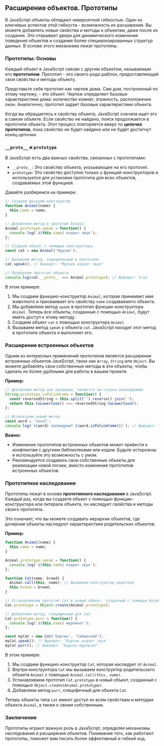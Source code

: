 ## Расширение объектов. Прототипы

В JavaScript объекты обладают невероятной гибкостью.  Один из ключевых аспектов этой гибкости - возможность их расширения. Вы можете добавлять новые свойства и методы к объектам, даже после их создания. Это открывает двери для динамического изменения поведения объектов и создания более специализированных структур данных. В основе этого механизма лежат прототипы.

### Прототипы: Основы

Каждый объект в JavaScript связан с другим объектом, называемым его **прототипом**. Прототип - это своего рода шаблон, предоставляющий свои свойства и методы объекту. 

Представьте себе прототип как чертеж дома.  Сам дом, построенный по этому чертежу, - это объект. Чертеж определяет базовые характеристики дома: количество комнат, этажность, расположение окон. Аналогично, прототип задает базовые характеристики объекта.

Когда вы обращаетесь к свойству объекта, JavaScript сначала ищет его в самом объекте. Если свойство не найдено, поиск продолжается в прототипе объекта.  Этот процесс повторяется вверх по **цепочке прототипов**, пока свойство не будет найдено или не будет достигнут конец цепочки.

### `__proto__` и `prototype`

В JavaScript есть два важных свойства, связанных с прототипами:

- `__proto__`: Это свойство объекта, указывающее на его прототип.
- `prototype`: Это свойство доступно только у функций-конструкторов и используется для установки прототипа для всех объектов, создаваемых этой функцией.

Давайте разберемся на примере:

```javascript
// Создаем функцию-конструктор
function Animal(name) {
  this.name = name;
}

// Добавляем метод в прототип Animal
Animal.prototype.speak = function() {
  console.log(`${this.name} издает звук`);
};

// Создаем объект с помощью конструктора
const cat = new Animal('Мурзик');

// Вызываем метод, определенный в прототипе
cat.speak(); // Выведет: "Мурзик издает звук"

// Проверяем прототип объекта
console.log(cat.__proto__ === Animal.prototype); // Выведет: true
```

В этом примере:

1.  Мы создаем функцию-конструктор `Animal`, которая принимает имя животного и присваивает его свойству `name` создаваемого объекта.
2.  Мы добавляем метод `speak` в прототип функции-конструктора `Animal`. Теперь все объекты, созданные с помощью `Animal`, будут иметь доступ к этому методу.
3.  Создаем объект `cat` с помощью конструктора `Animal`.
4.  Вызываем метод `speak` у объекта `cat`. JavaScript находит этот метод в прототипе объекта и выполняет его.

### Расширение встроенных объектов

Одним из интересных применений прототипов является расширение встроенных объектов JavaScript, таких как `Array`, `String` или `Object`. Вы можете добавлять свои собственные методы в эти объекты, чтобы сделать их более удобными для работы в вашем проекте.

**Пример:**

```javascript
// Добавляем метод для проверки, является ли строка палиндромом
String.prototype.isPalindrome = function() {
  const reversedString = this.split('').reverse().join('');
  return this.toLowerCase() === reversedString.toLowerCase();
};

// Используем новый метод
const word = 'level';
console.log(`${word} палиндром? ${word.isPalindrome()}`); // Выведет: "level палиндром? true" 
```

**Важно:**

-   Изменение прототипов встроенных объектов может привести к конфликтам с другими библиотеками или кодом. Будьте осторожны и используйте эту возможность с умом.
-   Рекомендуется создавать свои собственные объекты для реализации новой логики, вместо изменения прототипов встроенных объектов.

### Прототипное наследование

Прототипы лежат в основе **прототипного наследования** в JavaScript.  Каждый раз, когда вы создаете объект с помощью функции-конструктора или литерала объекта, он наследует свойства и методы своего прототипа. 

Это означает, что вы можете создавать иерархии объектов, где дочерние объекты наследуют характеристики родительских объектов.

**Пример:**

```javascript
function Animal(name) {
  this.name = name;
}

Animal.prototype.speak = function() {
  console.log(`${this.name} издает звук`);
};

function Cat(name, breed) {
  Animal.call(this, name); // Вызываем конструктор родителя
  this.breed = breed;
}

// Устанавливаем прототип Cat в новый объект, созданный с помощью Animal.prototype
Cat.prototype = Object.create(Animal.prototype);

// Добавляем метод, специфичный для Cat
Cat.prototype.purr = function() {
  console.log(`${this.name} мурлычет`);
};

const myCat = new Cat('Барсик', 'Сибирский');
myCat.speak(); // Выведет: "Барсик издает звук"
myCat.purr(); // Выведет: "Барсик мурлычет"
```

В этом примере:

1.  Мы создаем функцию-конструктор `Cat`, которая наследует от `Animal`.
2.  Внутри конструктора `Cat` мы вызываем конструктор родительского объекта `Animal` с помощью `Animal.call(this, name)`. 
3.  Устанавливаем прототип `Cat.prototype` в новый объект, созданный с помощью `Object.create(Animal.prototype)`.
4.  Добавляем метод `purr`, специфичный для объекта `Cat`.

Теперь объекты типа `Cat` имеют доступ ко всем свойствам и методам объекта `Animal`, а также к своим собственным.

### Заключение

Прототипы играют важную роль в JavaScript, определяя механизмы наследования и расширения объектов.  Понимание того, как работают прототипы, поможет вам писать более эффективный и гибкий код. 
